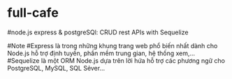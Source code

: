 # full-cafe
#node.js express & postgreSQl: CRUD rest APIs with Sequelize



#Note
#Express là trong những khung trang web phổ biến nhất dành cho Node.js hỗ trợ định tuyến, phần mềm trung gian, hệ thống xem,...
#Sequelize là một ORM Node.js dựa trên lời hứa hỗ trợ các phương ngữ cho PostgreSQL, MySQL, SQL Sẻver...
